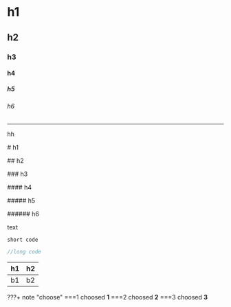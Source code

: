 # h1

## h2

### h3

#### h4

##### h5

###### h6

---

<text color="gray">hh</text>

\# h1

\## h2

\### h3

\#### h4

\##### h5

\###### h6

text

`short code`

```cpp
//long code
```

h1|h2
-|-
b1|b2

???+ note "choose"
  ===1
  choosed **1**
  ===2
  choosed **2**
  ===3
  choosed **3**
